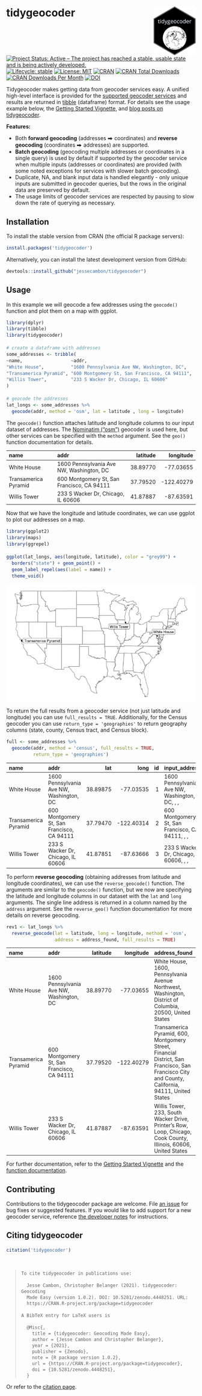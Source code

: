 
<!-- README.md is generated from README.Rmd. Please edit that file directly and reknit -->

# tidygeocoder<a href='https://jessecambon.github.io/tidygeocoder/'><img src="man/figures/tidygeocoder_hex.png" align="right" height="130px"/></a>

<!-- badges: start -->

[![Project Status: Active – The project has reached a stable, usable
state and is being actively
developed.](https://www.repostatus.org/badges/latest/active.svg)](https://www.repostatus.org/#active)
[![Lifecycle:
stable](https://img.shields.io/badge/lifecycle-stable-brightgreen.svg)](https://lifecycle.r-lib.org/articles/stages.html#stable)
[![License:
MIT](https://img.shields.io/badge/License-MIT-yellow.svg)](https://github.com/jessecambon/tidygeocoder/blob/master/LICENSE.md)
[![CRAN](https://www.r-pkg.org/badges/version/tidygeocoder)](https://cran.r-project.org/package=tidygeocoder)
[![CRAN Total
Downloads](http://cranlogs.r-pkg.org/badges/grand-total/tidygeocoder)](https://CRAN.R-project.org/package=tidygeocoder)
[![CRAN Downloads Per
Month](http://cranlogs.r-pkg.org/badges/tidygeocoder)](https://cran.r-project.org/package=tidygeocoder)
[![DOI](https://zenodo.org/badge/DOI/10.5281/zenodo.4448251.svg)](https://doi.org/10.5281/zenodo.4448251)
<!-- badges: end -->

Tidygeocoder makes getting data from geocoder services easy. A unified
high-level interface is provided for the [supported geocoder
services](https://jessecambon.github.io/tidygeocoder/articles/geocoder_services.html)
and results are returned in [tibble](https://tibble.tidyverse.org/)
(dataframe) format. For details see the usage example below, the
[Getting Started
Vignette](https://jessecambon.github.io/tidygeocoder/articles/tidygeocoder.html),
and [blog posts on
tidygeocoder](https://jessecambon.github.io/tag/tidygeocoder).

**Features:**

-   Both **forward geocoding** (addresses ⮕ coordinates) and **reverse
    geocoding** (coordinates ⮕ addresses) are supported.
-   **Batch geocoding** (geocoding multiple addresses or coordinates in
    a single query) is used by default if supported by the geocoder
    service when multiple inputs (addresses or coordinates) are provided
    (with some noted exceptions for services with slower batch
    geocoding).
-   Duplicate, NA, and blank input data is handled elegantly - only
    unique inputs are submitted in geocoder queries, but the rows in the
    original data are preserved by default.
-   The usage limits of geocoder services are respected by pausing to
    slow down the rate of querying as necessary.

## Installation

To install the stable version from CRAN (the official R package
servers):

``` r
install.packages('tidygeocoder')
```

Alternatively, you can install the latest development version from
GitHub:

``` r
devtools::install_github("jessecambon/tidygeocoder")
```

## Usage

In this example we will geocode a few addresses using the `geocode()`
function and plot them on a map with ggplot.

``` r
library(dplyr)
library(tibble)
library(tidygeocoder)

# create a dataframe with addresses
some_addresses <- tribble(
~name,                  ~addr,
"White House",          "1600 Pennsylvania Ave NW, Washington, DC",
"Transamerica Pyramid", "600 Montgomery St, San Francisco, CA 94111",     
"Willis Tower",         "233 S Wacker Dr, Chicago, IL 60606"                                  
)

# geocode the addresses
lat_longs <- some_addresses %>%
  geocode(addr, method = 'osm', lat = latitude , long = longitude)
```

The `geocode()` function attaches latitude and longitude columns to our
input dataset of addresses. The [Nominatim
(“osm”)](https://nominatim.org/) geocoder is used here, but other
services can be specified with the `method` argument. See the `geo()`
function documentation for details.

| name                 | addr                                       | latitude |  longitude |
|:---------------------|:-------------------------------------------|---------:|-----------:|
| White House          | 1600 Pennsylvania Ave NW, Washington, DC   | 38.89770 |  -77.03655 |
| Transamerica Pyramid | 600 Montgomery St, San Francisco, CA 94111 | 37.79520 | -122.40279 |
| Willis Tower         | 233 S Wacker Dr, Chicago, IL 60606         | 41.87887 |  -87.63591 |

Now that we have the longitude and latitude coordinates, we can use
ggplot to plot our addresses on a map.

``` r
library(ggplot2)
library(maps)
library(ggrepel)

ggplot(lat_longs, aes(longitude, latitude), color = "grey99") +
  borders("state") + geom_point() + 
  geom_label_repel(aes(label = name)) + 
  theme_void()
```

<img src="man/figures/README-usamap-1.png" style="display: block; margin: auto;" />

To return the full results from a geocoder service (not just latitude
and longitude) you can use `full_results = TRUE`. Additionally, for the
Census geocoder you can use `return_type = 'geographies'` to return
geography columns (state, county, Census tract, and Census block).

``` r
full <- some_addresses %>%
  geocode(addr, method = 'census', full_results = TRUE, 
          return_type = 'geographies')
```

| name                 | addr                                       |      lat |       long |  id | input\_address                                  | match\_indicator | match\_type | matched\_address                                | tiger\_line\_id | tiger\_side | state\_fips | county\_fips | census\_tract | census\_block |
|:---------------------|:-------------------------------------------|---------:|-----------:|----:|:------------------------------------------------|:-----------------|:------------|:------------------------------------------------|:----------------|:------------|:------------|:-------------|:--------------|:--------------|
| White House          | 1600 Pennsylvania Ave NW, Washington, DC   | 38.89875 |  -77.03535 |   1 | 1600 Pennsylvania Ave NW, Washington, DC, , ,   | Match            | Exact       | 1600 PENNSYLVANIA AVE NW, WASHINGTON, DC, 20500 | 76225813        | L           | 11          | 001          | 980000        | 1034          |
| Transamerica Pyramid | 600 Montgomery St, San Francisco, CA 94111 | 37.79470 | -122.40314 |   2 | 600 Montgomery St, San Francisco, CA 94111, , , | Match            | Exact       | 600 MONTGOMERY ST, SAN FRANCISCO, CA, 94111     | 192281262       | R           | 06          | 075          | 061101        | 2014          |
| Willis Tower         | 233 S Wacker Dr, Chicago, IL 60606         | 41.87851 |  -87.63666 |   3 | 233 S Wacker Dr, Chicago, IL 60606, , ,         | Match            | Exact       | 233 S WACKER DR, CHICAGO, IL, 60606             | 112050003       | L           | 17          | 031          | 839100        | 2008          |

To perform **reverse geocoding** (obtaining addresses from latitude and
longitude coordinates), we can use the `reverse_geocode()` function. The
arguments are similar to the `geocode()` function, but we now are
specifying the latitude and longitude columns in our dataset with the
`lat` and `long` arguments. The single line address is returned in a
column named by the `address` argument. See the `reverse_geo()` function
documentation for more details on reverse geocoding.

``` r
rev1 <- lat_longs %>%
  reverse_geocode(lat = latitude, long = longitude, method = 'osm',
                  address = address_found, full_results = TRUE)
```

| name                 | addr                                       | latitude |  longitude | address\_found                                                                                                                                   | place\_id | licence                                                                  | osm\_type |   osm\_id | osm\_lat           | osm\_lon            | historic    | house\_number | road                          | city          | state                | postcode | country       | country\_code | boundingbox                                          | tourism              | neighbourhood      | building     | suburb | county      |
|:---------------------|:-------------------------------------------|---------:|-----------:|:-------------------------------------------------------------------------------------------------------------------------------------------------|----------:|:-------------------------------------------------------------------------|:----------|----------:|:-------------------|:--------------------|:------------|:--------------|:------------------------------|:--------------|:---------------------|:---------|:--------------|:--------------|:-----------------------------------------------------|:---------------------|:-------------------|:-------------|:-------|:------------|
| White House          | 1600 Pennsylvania Ave NW, Washington, DC   | 38.89770 |  -77.03655 | White House, 1600, Pennsylvania Avenue Northwest, Washington, District of Columbia, 20500, United States                                         | 147370893 | Data © OpenStreetMap contributors, ODbL 1.0. <https://osm.org/copyright> | way       | 238241022 | 38.897699700000004 | -77.03655315        | White House | 1600          | Pennsylvania Avenue Northwest | Washington    | District of Columbia | 20500    | United States | us            | 38.8974908 , 38.897911 , -77.0368537, -77.0362519    | NA                   | NA                 | NA           | NA     | NA          |
| Transamerica Pyramid | 600 Montgomery St, San Francisco, CA 94111 | 37.79520 | -122.40279 | Transamerica Pyramid, 600, Montgomery Street, Financial District, San Francisco, San Francisco City and County, California, 94111, United States |  95364489 | Data © OpenStreetMap contributors, ODbL 1.0. <https://osm.org/copyright> | way       |  24222973 | 37.795200550000004 | -122.40279267840137 | NA          | 600           | Montgomery Street             | San Francisco | California           | 94111    | United States | us            | 37.7948854 , 37.7954472 , -122.4031399, -122.4024317 | Transamerica Pyramid | Financial District | NA           | NA     | NA          |
| Willis Tower         | 233 S Wacker Dr, Chicago, IL 60606         | 41.87887 |  -87.63591 | Willis Tower, 233, South Wacker Drive, Printer’s Row, Loop, Chicago, Cook County, Illinois, 60606, United States                                 | 103673983 | Data © OpenStreetMap contributors, ODbL 1.0. <https://osm.org/copyright> | way       |  58528804 | 41.878871700000005 | -87.63590893936448  | NA          | 233           | South Wacker Drive            | Chicago       | Illinois             | 60606    | United States | us            | 41.8785389 , 41.8791932 , -87.6363362, -87.6354746   | NA                   | Printer’s Row      | Willis Tower | Loop   | Cook County |

For further documentation, refer to the [Getting Started
Vignette](https://jessecambon.github.io/tidygeocoder/articles/tidygeocoder.html)
and the [function
documentation](https://jessecambon.github.io/tidygeocoder/reference/index.html).

## Contributing

Contributions to the tidygeocoder package are welcome. File [an
issue](https://github.com/jessecambon/tidygeocoder/issues) for bug fixes
or suggested features. If you would like to add support for a new
geocoder service, reference [the developer
notes](https://jessecambon.github.io/tidygeocoder/articles/developer_notes.html)
for instructions.

## Citing tidygeocoder

``` r
citation('tidygeocoder')
```

</br>

<blockquote>


    To cite tidygeocoder in publications use:

      Jesse Cambon, Christopher Belanger (2021). tidygeocoder: Geocoding
      Made Easy (version 1.0.2). DOI: 10.5281/zenodo.4448251. URL:
      https://CRAN.R-project.org/package=tidygeocoder

    A BibTeX entry for LaTeX users is

      @Misc{,
        title = {tidygeocoder: Geocoding Made Easy},
        author = {Jesse Cambon and Christopher Belanger},
        year = {2021},
        publisher = {Zenodo},
        note = {R package version 1.0.2},
        url = {https://CRAN.R-project.org/package=tidygeocoder},
        doi = {10.5281/zenodo.4448251},
      }

</blockquote>

Or refer to the [citation
page](https://jessecambon.github.io/tidygeocoder/authors.html).
